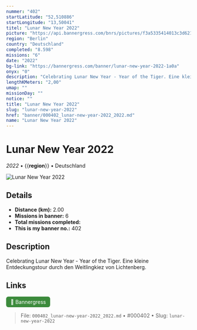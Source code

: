 ```yaml
---
nummer: "402"
startLatitude: "52,510886"
startLongitude: "13,50041"
titel: "Lunar New Year 2022"
picture: "https://api.bannergress.com/bnrs/pictures/f3a5335414013c3d6216920860508c71"
region: "Berlin"
country: "Deutschland"
completed: "8.598"
missions: "6"
date: "2022"
bg-link: "https://bannergress.com/banner/lunar-new-year-2022-1a0a"
onyx: "0"
description: "Celebrating Lunar New Year - Year of the Tiger. Eine kleine Entdeckungstour durch den Weitlingkiez von Lichtenberg."
lengthKMeters: "2,00"
umap: ""
missionDay: ""
notice: ""
title: "Lunar New Year 2022"
slug: "lunar-new-year-2022"
href: "banner/000402_lunar-new-year-2022_2022.md"
name: "Lunar New Year 2022"
---
```

# Lunar New Year 2022

*2022* • {{__region__}} • Deutschland

![Lunar New Year 2022](https://api.bannergress.com/bnrs/pictures/f3a5335414013c3d6216920860508c71)



## Details
- **Distance (km):** 2.00
- **Missions in banner:** 6
- **Total missions completed:** 
- **This is my banner no.:** 402



## Description
Celebrating Lunar New Year - Year of the Tiger. Eine kleine Entdeckungstour durch den Weitlingkiez von Lichtenberg.



## Links
<a href="https://bannergress.com/banner/lunar-new-year-2022-1a0a" target="_blank" style="display:inline-block;margin-right:8px;padding:6px 12px;background:#3c8b3c;color:#fff;text-decoration:none;border-radius:6px;">🔗 Bannergress</a>



> File: `000402_lunar-new-year-2022_2022.md` • #000402 • Slug: `lunar-new-year-2022`
